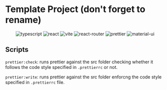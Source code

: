 # Template Project (don't forget to rename)

<center>
<img src="https://img.shields.io/badge/typescript-%23007ACC.svg?style=for-the-badge&logo=typescript&logoColor=white" alt="typescript">
<img src="https://img.shields.io/badge/react-%2320232a.svg?style=for-the-badge&logo=react&logoColor=%2361DAFB" alt="react">
<img src="https://img.shields.io/badge/Vite-B73BFE?style=for-the-badge&logo=vite&logoColor=FFD62E" alt="vite">
<img src="https://img.shields.io/badge/React_Router-CA4245?style=for-the-badge&logo=react-router&logoColor=white" alt="react-router">
<img src="https://img.shields.io/badge/prettier-1A2C34?style=for-the-badge&logo=prettier&logoColor=F7BA3E" alt="prettier">
<img src="https://img.shields.io/badge/Material%20UI-007FFF?style=for-the-badge&logo=mui&logoColor=white" alt="material-ui">
</center>

## Scripts

`prettier:check`: runs prettier against the src folder checking whether it follows the code style specified in `.prettierrc` or not.

`prettier:write`: runs prettier against the src folder enforcng the code style specified in `.prettierrc` file.
